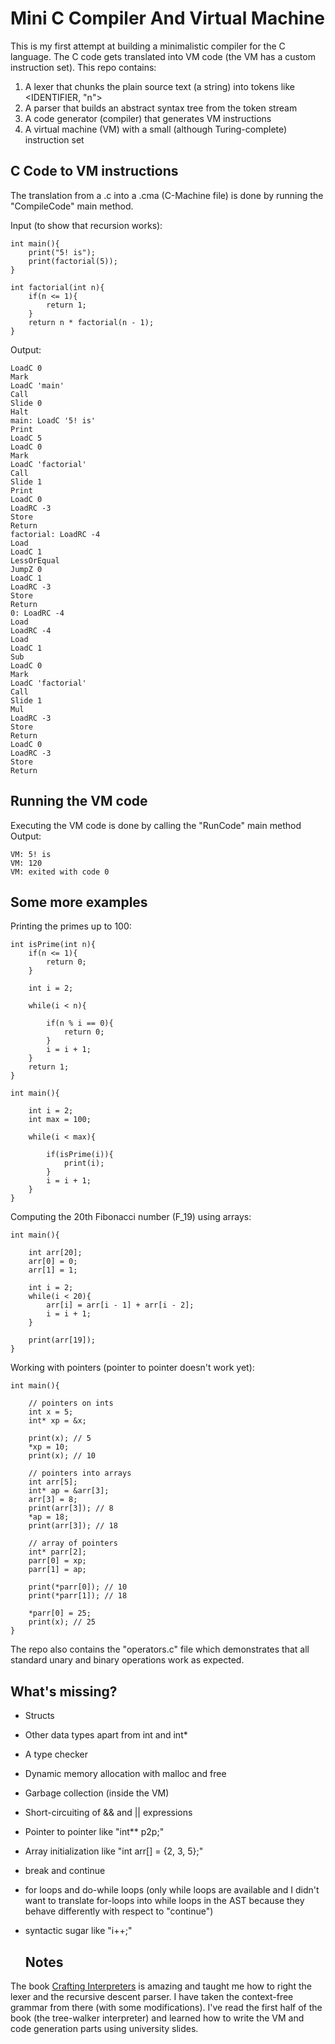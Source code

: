 
# Mini C Compiler And Virtual Machine

This is my first attempt at building a minimalistic compiler for the C language. The C code gets translated into VM code (the VM has a custom instruction set).
This repo contains:
  1. A lexer that chunks the plain source text (a string) into tokens like <IDENTIFIER, "n">
  2. A parser that builds an abstract syntax tree from the token stream
  3. A code generator (compiler) that generates VM instructions
  4. A virtual machine (VM) with a small (although Turing-complete) instruction set


## C Code to VM instructions

The translation from a .c into a .cma (C-Machine file) is done by running the "CompileCode" main method.

Input (to show that recursion works):
```
int main(){
    print("5! is");
    print(factorial(5));
}

int factorial(int n){
    if(n <= 1){
        return 1;
    }
    return n * factorial(n - 1);
}
```

Output:
```
LoadC 0
Mark
LoadC 'main'
Call
Slide 0
Halt
main: LoadC '5! is'
Print
LoadC 5
LoadC 0
Mark
LoadC 'factorial'
Call
Slide 1
Print
LoadC 0
LoadRC -3
Store
Return
factorial: LoadRC -4
Load
LoadC 1
LessOrEqual
JumpZ 0
LoadC 1
LoadRC -3
Store
Return
0: LoadRC -4
Load
LoadRC -4
Load
LoadC 1
Sub
LoadC 0
Mark
LoadC 'factorial'
Call
Slide 1
Mul
LoadRC -3
Store
Return
LoadC 0
LoadRC -3
Store
Return
```

## Running the VM code

Executing the VM code is done by calling the "RunCode" main method
Output:
```
VM: 5! is
VM: 120
VM: exited with code 0
```

## Some more examples

Printing the primes up to 100:
```
int isPrime(int n){
    if(n <= 1){
        return 0;
    }

    int i = 2;

    while(i < n){

        if(n % i == 0){
            return 0;
        }
        i = i + 1;
    }
    return 1;
}

int main(){

    int i = 2;
    int max = 100;

    while(i < max){

        if(isPrime(i)){
            print(i);
        }
        i = i + 1;
    }
}
```

Computing the 20th Fibonacci number (F_19) using arrays:
```
int main(){

    int arr[20];
    arr[0] = 0;
    arr[1] = 1;

    int i = 2;
    while(i < 20){
        arr[i] = arr[i - 1] + arr[i - 2];
        i = i + 1;
    }

    print(arr[19]);
}
```

Working with pointers (pointer to pointer doesn't work yet):
```
int main(){

    // pointers on ints
    int x = 5;
    int* xp = &x;

    print(x); // 5
    *xp = 10;
    print(x); // 10

    // pointers into arrays
    int arr[5];
    int* ap = &arr[3];
    arr[3] = 8;
    print(arr[3]); // 8
    *ap = 18;
    print(arr[3]); // 18

    // array of pointers
    int* parr[2];
    parr[0] = xp;
    parr[1] = ap;

    print(*parr[0]); // 10
    print(*parr[1]); // 18

    *parr[0] = 25;
    print(x); // 25
}
```

The repo also contains the "operators.c" file which demonstrates that all standard unary and binary operations work as expected.

## What's missing?

- Structs
- Other data types apart from int and int*
- A type checker
- Dynamic memory allocation with  malloc and free
- Garbage collection (inside the VM)
- Short-circuiting of && and || expressions
- Pointer to pointer like "int** p2p;"
- Array initialization like "int arr[] = {2, 3, 5};"
- break and continue
- for loops and do-while loops (only while loops are available and I didn't want to translate for-loops into while loops in the AST because they behave differently with respect to "continue")
- syntactic sugar like "i++;"

  ## Notes

The book [Crafting Interpreters](https://craftinginterpreters.com/) is amazing and taught me how to right the lexer and the recursive descent parser.
I have taken the context-free grammar from there (with some modifications). I've read the first half of the book (the tree-walker interpreter) and learned how to write the VM and code generation parts using university slides.
